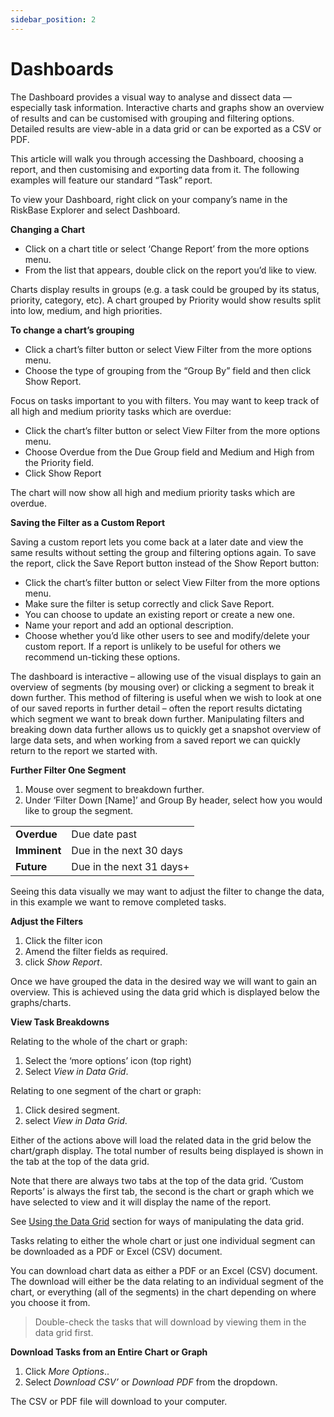 ```yaml
---
sidebar_position: 2
---
```

# Dashboards

The Dashboard provides a visual way to analyse and dissect data — especially task information. Interactive charts and graphs show an overview of results and can be customised with grouping and filtering options. Detailed results are view-able in a data grid or can be exported as a CSV or PDF.

This article will walk you through accessing the Dashboard, choosing a report, and then customising and exporting data from it. The following examples will feature our standard “Task” report.

To view your Dashboard, right click on your company’s name in the RiskBase Explorer and select Dashboard.

**Changing a Chart**

* Click on a chart title or select ‘Change Report’ from the more options menu.
* From the list that appears, double click on the report you’d like to view.

Charts display results in groups (e.g. a task could be grouped by its status, priority, category, etc). A chart grouped by Priority would show results split into low, medium, and high priorities.

**To change a chart’s grouping**

* Click a chart’s filter button or select View Filter from the more options menu.
* Choose the type of grouping from the “Group By” field and then click Show Report.

Focus on tasks important to you with filters. You may want to keep track of all high and medium priority tasks which are overdue:

* Click the chart’s filter button or select View Filter from the more options menu.
* Choose Overdue from the Due Group field and Medium and High from the Priority field.
* Click Show Report

The chart will now show all high and medium priority tasks which are overdue.

**Saving the Filter as a Custom Report**

Saving a custom report lets you come back at a later date and view the same results without setting the group and filtering options again. To save the report, click the Save Report button instead of the Show Report button:

* Click the chart’s filter button or select View Filter from the more options menu.
* Make sure the filter is setup correctly and click Save Report.
* You can choose to update an existing report or create a new one.
* Name your report and add an optional description.
* Choose whether you’d like other users to see and modify/delete your custom report. If a report is unlikely to be useful for others we recommend un-ticking these options.

The dashboard is interactive – allowing use of the visual displays to gain an overview of segments (by mousing over) or clicking a segment to break it down further. This method of filtering is useful when we wish to look at one of our saved reports in further detail – often the report results dictating which segment we want to break down further. Manipulating filters and breaking down data further allows us to quickly get a snapshot overview of large data sets, and when working from a saved report we can quickly return to the report we started with.

**Further Filter One Segment**

1. Mouse over segment to breakdown further.
1. Under ‘Filter Down [Name]’ and Group By header, select how you would like to group the segment.

| | |
| --- | ------ |
| **Overdue** | Due date past |
| **Imminent** | Due in the next 30 days |
| **Future** | Due in the next 31 days+ |

Seeing this data visually we may want to adjust the filter to change the data, in this example we want to remove completed tasks.

**Adjust the Filters**

1. Click the filter icon
1. Amend the filter fields as required.
1. click *Show Report*.

Once we have grouped the data in the desired way we will want to gain an overview. This is achieved using the data grid which is displayed below the graphs/charts.

**View Task Breakdowns**

Relating to the whole of the chart or graph:

1. Select the ‘more options’ icon (top right)
1. Select *View in Data Grid*.

Relating to one segment of the chart or graph:

1. Click desired segment.
1. select *View in Data Grid*.

Either of the actions above will load the related data in the grid below the chart/graph display.  The total number of results being displayed is shown in the tab at the top of the data grid.

Note that there are always two tabs at the top of the data grid. ‘Custom Reports’ is always the first tab, the second is the chart or graph which we have selected to view and it will display the name of the report.

See [Using the Data Grid](a) section for ways of manipulating the data grid.

Tasks relating to either the whole chart or just one individual segment can be downloaded as a PDF or Excel (CSV) document.

You can download chart data as either a PDF or an Excel (CSV) document. The download will either be the data relating to an individual segment of the chart, or everything (all of the segments) in the chart depending on where you choose it from.

> Double-check the tasks that will download by viewing them in the data grid first.

**Download Tasks from an Entire Chart or Graph**

1. Click *More Options*..
1. Select *Download CSV’* or *Download PDF* from the dropdown.

The CSV or PDF file will download to your computer.
